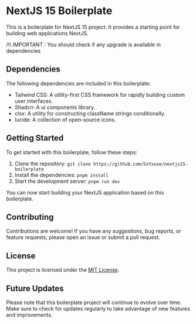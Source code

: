 # NextJS 15 Boilerplate

This is a boilerplate for NextJS 15 project. It provides a starting point for building web applications NextJS.

/!\ IMPORTANT : You should check if any upgrade is available in dependencies

## Dependencies

The following dependencies are included in this boilerplate:

- Tailwind CSS: A utility-first CSS framework for rapidly building custom user interfaces.
- Shadcn: A ui components library.
- clsx: A utility for constructing className strings conditionally.
- lucide: A collection of open-source icons.

## Getting Started

To get started with this boilerplate, follow these steps:

1. Clone the repository: `git clone https://github.com/SxYxuse/nextjs15-boilerplate`
2. Install the dependencies: `pnpm install`
3. Start the development server: `pnpm run dev`

You can now start building your NextJS application based on this boilerplate.

## Contributing

Contributions are welcome! If you have any suggestions, bug reports, or feature requests, please open an issue or submit a pull request.

## License

This project is licensed under the [MIT License](LICENSE).

## Future Updates

Please note that this boilerplate project will continue to evolve over time. Make sure to check for updates regularly to take advantage of new features and improvements.

